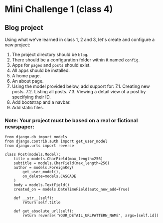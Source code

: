 # Mini Challenge 1 (class 4)

## Blog project

Using what we've learned in class 1, 2 and 3, let's create and configure a new project:

1. The project directory should be `blog`.
2. There should be a configuration folder within it named `config`.
3. Apps for `pages` and `posts` should exist.
4. All apps should be installed.
5. A home page.
6. An about page.
7. Using the model provided below, add support for:
    7.1. Creating new posts.
    7.2. Listing all posts.
    7.3. Viewing a detail view of a post by specifying their ID.
8. Add bootstrap and a navbar.
9. Add static files.

### Note: Your project must be based on a real or fictional newspaper:

```
from django.db import models
from django.contrib.auth import get_user_model
from django.urls import reverse

class Post(models.Model):
    title = models.CharField(max_length=256)
    subtitle = models.CharField(max_length=256)
    author = models.ForeignKey(
        get_user_model(),
        on_delete=models.CASCADE
    )
    body = models.TextField()
    created_on = models.DateTimeField(auto_now_add=True)

    def __str__(self):
        return self.title

    def get_absolute_url(self):
        return reverse('YOUR_DETAIL_URLPATTERN_NAME', args=[self.id])
